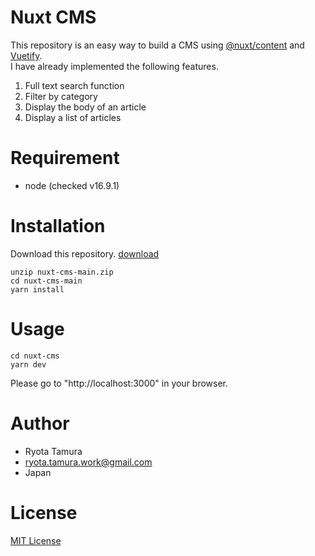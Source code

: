 # Nuxt CMS
This repository is an easy way to build a CMS using [@nuxt/content](https://github.com/nuxt/content) and [Vuetify](https://github.com/vuetifyjs/vuetify).<br>
I have already implemented the following features.

1. Full text search function
2. Filter by category
3. Display the body of an article
4. Display a list of articles



# Requirement
- node (checked v16.9.1)

# Installation
Download this repository. [download](https://github.com/uracil630/nuxt-cms/archive/refs/heads/main.zip)

```
unzip nuxt-cms-main.zip
cd nuxt-cms-main
yarn install
```

# Usage

```
cd nuxt-cms
yarn dev
```

Please go to "http://localhost:3000" in your browser.

# Author
* Ryota Tamura
* ryota.tamura.work@gmail.com
* Japan

# License
[MIT License](https://github.com/nuxt/content/blob/main/LICENSE)
